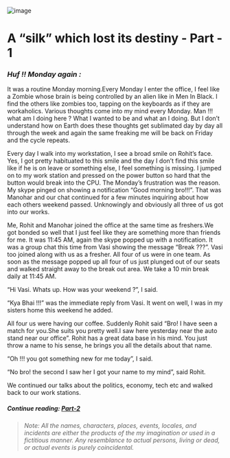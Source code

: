 ![image](/images/silk/silk-destiny-1.jpg)

# A “silk” which lost its destiny - Part - 1


### *Huf !! Monday again :*

It was a routine Monday morning.Every Monday I enter the office, 
I feel like a Zombie whose brain is being controlled by an alien like in Men In Black. 
I find the others like zombies too, tapping on the keyboards as if they are workaholics. 
Various thoughts come into my mind every Monday. Man !!! what am I doing here ? 
What I wanted to be and what an I doing. But I don’t understand how on Earth does 
these thoughts get sublimated day by day all through the week and again the same 
freaking me will be back on Friday and the cycle repeats.

Every day I walk into my workstation, I see a broad smile on Rohit’s face. Yes, 
I got pretty habituated to this smile and the day I don’t find this smile like 
if he is on leave or something else, I feel something is missing. I jumped on to 
my work station and pressed on the power button so hard that the button would break 
into the CPU. The Monday’s frustration was the reason. My skype pinged on showing a notification 
“Good morning bro!!!”. That was Manohar and our chat continued for a few minutes inquiring about 
how each others weekend passed. Unknowingly and obviously all three of us got into our works.

Me, Rohit and Manohar joined the office at the same time as freshers.We got bonded so well 
that I just feel like they are something more than friends for me. It was 11:45 AM, again 
the skype popped up with a notification. It was a group chat this time from Vasi showing 
the message “Break ???”. Vasi too joined along with us as a fresher. All four of us were in one 
team. As soon as the message popped up all four of us just plunged out of our seats and walked 
straight away to the break out area. We take a 10 min break daily at 11:45 AM.

“Hi Vasi. Whats up. How was your weekend ?”, I said.

“Kya Bhai !!!” was the immediate reply from Vasi. It went on well, 
I was in my sisters home this weekend he added.

All four us were having our coffee. Suddenly Rohit said 
“Bro! I have seen a match for you.She suits you pretty well.I saw here yesterday near 
the auto stand near our office”. Rohit has a great data base in his mind. 
You just throw a name to his sense, he brings you all the details about that name.

“Oh !!! you got something new for me today”, I said.

“No bro! the second I saw her I got your name to my mind”, said Rohit.

We continued our talks about the politics, economy, tech etc and walked back to our work stations.

##### Continue reading: *[Part-2](https://akhil-ghatiki.github.io/#/silk-destiny-2)*

> ######  *Note: All the names, characters, places, events, locales, and incidents are either the products of the my imagination or used in a fictitious manner. Any resemblance to actual persons, living or dead, or actual events is purely coincidental.*
